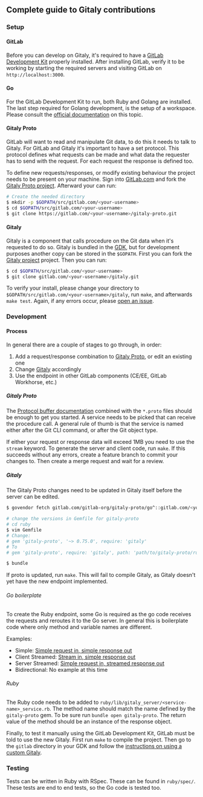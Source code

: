 ## Complete guide to Gitaly contributions

### Setup

#### GitLab

Before you can develop on Gitaly, it's required to have a
[GitLab Development Kit][gdk] properly installed. After installing GitLab, verify
it to be working by starting the required servers and visiting GitLab on
`http://localhost:3000`.

#### Go

For the GitLab Development Kit to run, both Ruby and Golang are installed.
The last step required for Golang development, is the setup of a workspace.
Please consult the [official documentation][go-workspace] on this topic.

#### Gitaly Proto

GitLab will want to read and manipulate Git data, to do this it needs to talk
to Gitaly. For GitLab and Gitaly it's important to have a set protocol. This
protocol defines what requests can be made and what data the requester has to
send with the request. For each request the response is defined too.

To define new requests/responses, or modify existing behaviour the project
needs to be present on your machine. Sign into [GitLab.com][gitlab] and
fork the [Gitaly Proto project][gitaly-proto]. Afterward your can run:

```bash
# Create the needed directory
$ mkdir -p $GOPATH/src/gitlab.com/<your-username>
$ cd $GOPATH/src/gitlab.com/<your-username>
$ git clone https://gitlab.com/<your-username>/gitaly-proto.git
```

#### Gitaly

Gitaly is a component that calls procedure on the Git data when it's requested
to do so. Gitaly is bundled in the [GDK][gdk], but for development purposes
another copy can be stored in the `$GOPATH`. First you can fork the
[Gitaly project][gitaly] project. Then you can run:

```bash
$ cd $GOPATH/src/gitlab.com/<your-username>
$ git clone gitlab.com/<your-username>/gitaly.git
```

To verify your install, please change your directory to
`$GOPATH/src/gitlab.com/<your-username>/gitaly`, run `make`, and afterwards
`make test`. Again, if any errors occur, please [open an issue][gitaly-issue].

### Development

#### Process

In general there are a couple of stages to go through, in order:
1. Add a request/response combination to [Gitaly Proto][gitaly-proto], or edit
  an existing one
1. Change [Gitaly][gitaly] accordingly
1. Use the endpoint in other GitLab components (CE/EE, GitLab Workhorse, etc.)

##### Gitaly Proto

The [Protocol buffer documentation][proto-docs] combined with the `*.proto` files
should be enough to get you started. A service needs to be picked that can
receive the procedure call. A general rule of thumb is that the service is named
either after the Git CLI command, or after the Git object type.

If either your request or response data will exceed 1MB you need to use the
`stream` keyword. To generate the server and client code, run `make`. If this
succeeds without any errors, create a feature branch to commit your changes to.
Then create a merge request and wait for a review.

##### Gitaly

The Gitaly Proto changes need to be updated in Gitaly itself before the server
can be edited.

```bash
$ govendor fetch gitlab.com/gitlab-org/gitaly-proto/go^::gitlab.com/<your-username>/gitaly-proto/go@<your-feature-branch>

# change the versions in Gemfile for gitaly-proto
# cd ruby
$ vim Gemfile
# Change:
# gem 'gitaly-proto', '~> 0.75.0', require: 'gitaly' 
# To 
# gem 'gitaly-proto', require: 'gitaly', path: 'path/to/gitaly-proto/ruby'

$ bundle
```

If proto is updated, run `make`. This will fail to compile Gitaly, as Gitaly
doesn't yet have the new endpoint implemented.

###### Go boilerplate

To create the Ruby endpoint, some Go is required as the go code receives the
requests and reroutes it to the Go server. In general this is boilerplate code
where only method and variable names are different.

Examples:
- Simple: [Simple request in, simple response out](https://gitlab.com/gitlab-org/gitaly/blob/6841327adea214666417ee339ca37b58b20c649c/internal/service/wiki/delete_page.go)
- Client Streamed: [Stream in, simple response out](https://gitlab.com/gitlab-org/gitaly/blob/6841327adea214666417ee339ca37b58b20c649c/internal/service/wiki/write_page.go)
- Server Streamed: [Simple request in, streamed response out](https://gitlab.com/gitlab-org/gitaly/blob/6841327adea214666417ee339ca37b58b20c649c/internal/service/wiki/find_page.go)
- Bidirectional: No example at this time

###### Ruby

The Ruby code needs to be added to `ruby/lib/gitaly_server/<service-name>_service.rb`.
The method name should match the name defined by the `gitaly-proto` gem. To be sure
run `bundle open gitaly-proto`. The return value of the method should be an
instance of the response object.

Finally, to test it manually using the GitLab Development Kit, GitLab must be told
to use the new Gitaly. First run `make` to compile the project. Then go to the
`gitlab` directory in your GDK and follow the [instructions on using a custom Gitaly][custom-gitaly].

### Testing

Tests can be written in Ruby with RSpec. These can be found in `ruby/spec/`. These tests are
end to end tests, so the Go code is tested too.

[custom-gitaly]: https://docs.gitlab.com/ee/development/gitaly.html#running-tests-with-a-locally-modified-version-of-gitaly
[gdk]: https://gitlab.com/gitlab-org/gitlab-development-kit/#getting-started
[git-remote]: https://git-scm.com/book/en/v2/Git-Basics-Working-with-Remotes
[gitaly]: https://gitlab.com/gitlab-org/gitaly
[gitaly-issue]: https://gitlab.com/gitlab-org/gitaly/issues
[gitaly-proto]: https://gitlab.com/gitlab-org/gitaly-proto
[gitaly-proto-issue]: https://gitlab.com/gitlab-org/gitaly-proto/issues
[gitlab]: https://gitlab.com
[go-workspace]: https://golang.org/doc/code.html#Workspaces
[proto-docs]: https://developers.google.com/protocol-buffers/docs/overview
